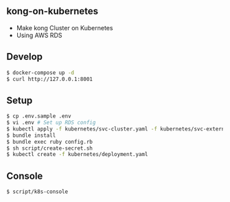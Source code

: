 kong-on-kubernetes
---

* Make kong Cluster on Kubernetes
* Using AWS RDS

## Develop

```bash
$ docker-compose up -d
$ curl http://127.0.0.1:8001
```

## Setup

```bash
$ cp .env.sample .env
$ vi .env # Set up RDS config
$ kubectl apply -f kubernetes/svc-cluster.yaml -f kubernetes/svc-external.yaml -f kubernetes/svc-internal.yaml
$ bundle install
$ bundle exec ruby config.rb
$ sh script/create-secret.sh
$ kubectl create -f kubernetes/deployment.yaml
```

## Console

```bash
$ script/k8s-console
```
